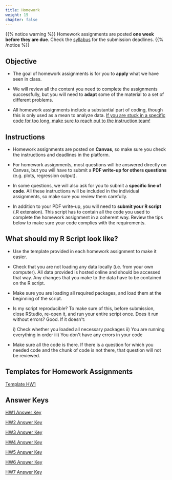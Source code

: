 ```yaml
---
title: Homework
weight: 15
chapter: false
---
```



{{% notice warning %}}
Homework assignments are posted **one week before they are due**. Check the [syllabus](https://sta235.netlify.app/syllabus/grading/) for the submission deadlines.
{{% /notice %}}


## Objective

- The goal of homework assignments is for you to **apply** what we have seen in class.

- We will review all the content you need to complete the assignments successfully, but you will need to **adapt** some of the material to a set of different problems.

- All homework assignments include a substantial part of coding, though this is only used as a mean to analyze data. <u>If you are stuck in a specific code for too long, make sure to reach out to the instruction team!</u>


## Instructions

- Homework assignments are posted on **Canvas**, so make sure you check the instructions and deadlines in the platform.

- For homework assignments, most questions will be answered directly on Canvas, but you will have to submit a **PDF write-up for others questions** (e.g. plots, regression output).

- In some questions, we will also ask for you to submit a **specific line of code**. All these instructions will be included in the individual assignments, so make sure you review them carefully.

- In addition to your PDF write-up, you will need to **submit your R script** (.R extension). This script has to contain all the code you used to complete the homework assignment in a coherent way. Review the tips below to make sure your code complies with the requirements.


## What should my R Script look like?

- Use the template provided in each homework assignment to make it easier.

- Check that you are not loading any data locally (i.e. from your own computer). All data provided is hosted online and should be accessed that way. Any changes that you make to the data have to be contained on the R script.

- Make sure you are loading all required packages, and load them at the beginning of the script.

- Is my script reproducible? To make sure of this, before submission, close RStudio, re-open it, and run your entire script once. Does it run without errors? Good. If it doesn't:

	i) Check whether you loaded all necessary packages
	ii) You are running everything in order
	iii) You don't have any errors in your code

- Make sure all the code is there. If there is a question for which you needed code and the chunk of code is not there, that question will not be reviewed.

## Templates for Homework Assignments

<a onclick="ga('send', 'event', 'External-Link','click','hw1_code','0','Link');" href="https://raw.githubusercontent.com/maibennett/sta235/main/exampleSite/content/Assignments/Homework/HW1/templates/STA235H_HW1_Template.R" target="_blank" class="btn btn-default">Template HW1 <i class="fas fa-code"></i></a>


## Answer Keys

<a onclick="ga('send', 'event', 'External-Link','click','hw1_answerkey','0','Link');" href="https://sta235.netlify.app/Assignments/Homework/HW1/STA235H_Fall22_Homework1_AnswerKey.html" target="_blank" class="btn btn-default">HW1 Answer Key <i class="fas fa-external-link-alt"></i></a>

<a onclick="ga('send', 'event', 'External-Link','click','hw2_answerkey','0','Link');" href="https://sta235.netlify.app/Assignments/Homework/HW2/STA235H_Fall22_Homework2_AnswerKey.html" target="_blank" class="btn btn-default">HW2 Answer Key <i class="fas fa-external-link-alt"></i></a>

<a onclick="ga('send', 'event', 'External-Link','click','hw3_answerkey','0','Link');" href="https://sta235.netlify.app/Assignments/Homework/HW3/STA235H_Fall22_Homework3_AnswerKey.html" target="_blank" class="btn btn-default">HW3 Answer Key <i class="fas fa-external-link-alt"></i></a>

<a onclick="ga('send', 'event', 'External-Link','click','hw4_answerkey','0','Link');" href="https://sta235.netlify.app/Assignments/Homework/HW4/STA235H_Fall22_Homework4_AnswerKey.html" target="_blank" class="btn btn-default">HW4 Answer Key <i class="fas fa-external-link-alt"></i></a>

<a onclick="ga('send', 'event', 'External-Link','click','hw5_answerkey','0','Link');" href="https://sta235.netlify.app/Assignments/Homework/HW5/STA235H_Fall22_Homework5_AnswerKey.html" target="_blank" class="btn btn-default">HW5 Answer Key <i class="fas fa-external-link-alt"></i></a>

<a onclick="ga('send', 'event', 'External-Link','click','hw6_answerkey','0','Link');" href="https://sta235.netlify.app/Assignments/Homework/HW6/STA235H_Fall22_Homework6_AnswerKey.html" target="_blank" class="btn btn-default">HW6 Answer Key <i class="fas fa-external-link-alt"></i></a>

<a onclick="ga('send', 'event', 'External-Link','click','hw7_answerkey','0','Link');" href="https://sta235.netlify.app/Assignments/Homework/HW7/STA235H_Fall22_Homework7_AnswerKey.html" target="_blank" class="btn btn-default">HW7 Answer Key <i class="fas fa-external-link-alt"></i></a>
